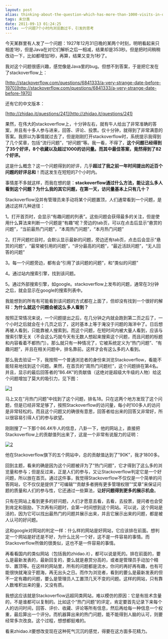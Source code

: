 ```yaml
---
layout: post
alias: thinking-about-the-question-which-has-more-than-1000-visits-in-one-hour
tags: 未分类
date: 2011-09-13 01:24:25
title: 一个问题7个小时内浏览数过千，引发的思考
---
```


今天某群里有人发了一个问题：1927年12月31日晚的某两个时刻，明明看起来只相差1秒，但是Java在对它们解析之后一相减，结果却是353秒。但是把时间稍稍改动一下，比如都增加1秒，再算，结果又变为1秒了。

我对这个问题很感兴趣，感觉像是Java里的bug。但想不到答案，于是把它发在了stackoverflow上：

[http://stackoverflow.com/questions/6841333/a-very-strange-date-before-1970](http://stackoverflow.com/questions/6841333/a-very-strange-date-before-1970)

还有它的中文版本：

[http://zhidao.it/questions/241](http://zhidao.it/questions/241)

果然，在伟大的stackoverflow上，十分钟左右，就有牛人给出了非常准确的答案，并且有十多人参与进来，回答、评论、投票。仅十分钟，就得到了非常满意的答案。我原以为事情就过去了，但是刚刚打开stackoverflow时，系统提示我得到了几个奖章，包括“流行问题”，“好问题”等。我一看，不得了，**这个问题已经得到了35个好评，8个收藏以及超过1000的访问量。而其中最佳答案，竟然得到了82个好评。<span id="more-81"></span>**

这是什么概念？这一个问题得到的好评，几乎**超过了我之前一年时间提出的近百个问题的好评总和**！而这发生在短短的7个小时内。

事情差不多就这样，而我在想的是：**stackoverflow通过什么方法，能让这么多人看到这个问题？为什么我的其它问题，在第一天，访问量基本上只有几十？**

Stackoverflow没并有管理员来手动将某个问题置顶，人们通常看到一个问题，是通过这样几种途径：

1。打开首页时，会显示“有趣问题的列表”。这些问题会获得最多的关注，但是使用什么算法来判断一个问题是“有趣”呢？旁边的tab页，可以在点击后显示“悬赏的问题”，“当前最热门问题”，“本周热门问题”，“本月热门问题”

2。打开问题栏目时，会默认显示最新的问题，旁边还有tab页，点击后会显示“悬赏的问题”，“最常被引用的问题”，“评分最高的问题”，“最近活跃问题”，“无人回答的问题”

3。每一个问题旁边，都有会“引用了该问题的问题”，和“类似的问题”

4。通过站内搜索引擎，找到该问题。

5。通过外部搜索引擎，如google。stackoverflow上发布的问题，通常在3分钟之后，就会显示在google的搜索列表中。

我能想到的所有有可能看到该问题的方式都在上面了，但却没有找到一个很好的解释：**为什么就这个问题会被这么多人看到？**

按照正常情况来说，一个问题提出之后，在几分钟之内就会跑到第二页之后了，一个小时之后就会在十几页之后了，这时基本上等于淹没于问题的海洋中了。日后想再被人看到，只能靠被人搜索到。而这个问题，在短时间内被大量人看到，应该与搜索引擎无关（不会这么巧就今天有无数人想起来搜索这个问题，而且问题的标题和内容看着不都热门）。那么就只有一种情况了，它被系统定义为“热门问题”、“有趣问题”，并且在相关问题中，排名靠前。这样才会有这么多的人看到。

那么我去验证一下，我按照一个普通浏览者的身份来浏览Stackoverflow，看能不能轻易地找到这个问题。果然，在首页的“周热门问题栏”，这个问题排在第4名。并且，显示的最后回答者的&#8221;86.4K&#8221;的贡献值（这绝对是超级大牛级的人物）给这个问题增加了莫大的吸引力，见下图：

[![1](http://freewind.me/wp-content/uploads/2011/09/1_thumb5.jpg "1")](http://freewind.me/wp-content/uploads/2011/09/15.jpg)

马上又在“月热门问题”中找到了这个问题，排名18。只在这两个地方发现了这个问题，但是已经非常足够了，按照Stackoverflow的访问量，每小时100多人的访问是非常轻松的。而且这个问题又的确很有意思，回答者给出来的回答又非常好，所以很容易引得人们的参与欲望。

刚刚搜了一下那个86.4K牛人的信息，八卦一下，他的网站上，直接把Stackoverflow上的贡献值列出来了，这是一个非常有说服力的证明：

[![2](http://freewind.me/wp-content/uploads/2011/09/2_thumb2.jpg "2")](http://freewind.me/wp-content/uploads/2011/09/22.jpg)

他在Stackoverflow旗下的五个网站中，总的贡献值达到了&#8221;90K&#8221;，我才1800多。

回到主题，看来的确是因为这个问题被评为了“热门问题”，它才得到了这么多的浏览量和参与；但是反过来，正是人们的参与，又让Stackoverflow判定它是一个好问题，所以放在首页。通过这件事，我觉得Stackoverflow不仅仅是一个简单的问答网站，它不仅仅是提供了“可编辑”“贡献多者拥有更多管理权限”“奖章”来保证问题的质量和人们的参与性，它还通过一些算法，**让好问题得到更多的展示机会**。

只有在网站上看到更多的好问题，人们才愿意去看，去看，去投票，提问者也会受到肯定和鼓励，下次再有问题时，会第一时间想到这个网站。可以说，这个网站是活的，因为它可以找出最热门的问题并展示出来，并且它展示出来的问题，都是被人认可的好问题。

这和google对网站的判定一样：什么样的网站是好网站，它应该排在前面。想判定一个网站是好还是不好，为什么比另一个好，这不是一件容易的事情。而Stackoverflow所做的很类似，这也不是一件容易的事情。

再看看国内的类似网站（包括我的zhidao.it），都可以说是死的。排在前面的，要么是最新发表的，最新回复的，要么就是悬赏分高的，或者是管理员手动加个精华、置顶等。在这样的网站里，所有的问题都是流水，你问的再好再有趣，也有可能很快就淹没于题海，再无出头之日。而作为浏览者，看到的要么是最新发表的但不一定有趣的问题，要么是管理员人工置顶几天不变的问题。这样的网站，只有靠人数堆积出来的量，又没有质。

我想这应该就是Stackoverflow远超同类网站，难以模仿的原因：它是有技术含量的，不是谁都可以复制的。比如这个“热门问题”的评定，肯定要首先记录下来每个人的访问时间，回答、评价、收藏、评论等所有信息，然后再给每一种信息一个权重，最后算出一个评分。而机器算出来的热门问题，能不能得到人脑的认可，则要经常多次改良。这个过程，想想都挺难的。

看来zhidao.it要想改变现在这种死气沉沉的感觉，得要在这方面多花精力。
